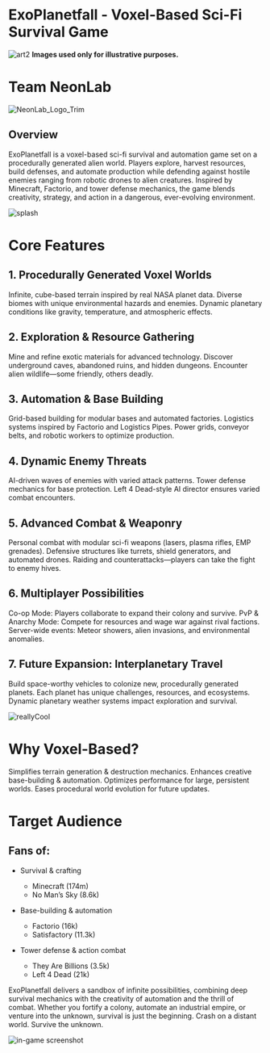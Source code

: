 # ExoPlanetfall - Voxel-Based Sci-Fi Survival Game

![art2](https://github.com/user-attachments/assets/05f3c784-b1d2-4b3d-96fa-6e45950c3154)
**Images used only for illustrative purposes.**

# Team NeonLab
![NeonLab_Logo_Trim](https://github.com/user-attachments/assets/7a1f95af-b224-486a-ab91-1e3f4ffea3b5)

## Overview

ExoPlanetfall is a voxel-based sci-fi survival and automation game set on a procedurally generated alien world. Players explore, harvest resources, build defenses, and automate production while defending against hostile enemies ranging from robotic drones to alien creatures. Inspired by Minecraft, Factorio, and tower defense mechanics, the game blends creativity, strategy, and action in a dangerous, ever-evolving environment.

![splash](https://github.com/user-attachments/assets/a0d419ec-6a85-4c5d-bbc1-490a66f7352a)

# Core Features

## 1. Procedurally Generated Voxel Worlds

Infinite, cube-based terrain inspired by real NASA planet data.
Diverse biomes with unique environmental hazards and enemies.
Dynamic planetary conditions like gravity, temperature, and atmospheric effects.

## 2. Exploration & Resource Gathering

Mine and refine exotic materials for advanced technology.
Discover underground caves, abandoned ruins, and hidden dungeons.
Encounter alien wildlife—some friendly, others deadly.

## 3. Automation & Base Building

Grid-based building for modular bases and automated factories.
Logistics systems inspired by Factorio and Logistics Pipes.
Power grids, conveyor belts, and robotic workers to optimize production.

## 4. Dynamic Enemy Threats

AI-driven waves of enemies with varied attack patterns.
Tower defense mechanics for base protection.
Left 4 Dead-style AI director ensures varied combat encounters.

## 5. Advanced Combat & Weaponry

Personal combat with modular sci-fi weapons (lasers, plasma rifles, EMP grenades).
Defensive structures like turrets, shield generators, and automated drones.
Raiding and counterattacks—players can take the fight to enemy hives.

## 6. Multiplayer Possibilities

Co-op Mode: Players collaborate to expand their colony and survive.
PvP & Anarchy Mode: Compete for resources and wage war against rival factions.
Server-wide events: Meteor showers, alien invasions, and environmental anomalies.

## 7. Future Expansion: Interplanetary Travel

Build space-worthy vehicles to colonize new, procedurally generated planets.
Each planet has unique challenges, resources, and ecosystems.
Dynamic planetary weather systems impact exploration and survival.

![reallyCool](https://github.com/user-attachments/assets/d5bea694-4e6f-466b-b2f7-1008125d006b)

# Why Voxel-Based?

Simplifies terrain generation & destruction mechanics.
Enhances creative base-building & automation.
Optimizes performance for large, persistent worlds.
Eases procedural world evolution for future updates.

# Target Audience
## Fans of:
- Survival & crafting
  - Minecraft (174m)
  - No Man’s Sky (8.6k)

- Base-building & automation
  - Factorio (16k)
  - Satisfactory (11.3k)

- Tower defense & action combat
  - They Are Billions (3.5k)
  - Left 4 Dead (21k)

ExoPlanetfall delivers a sandbox of infinite possibilities, combining deep survival mechanics with the creativity of automation and the thrill of combat. Whether you fortify a colony, automate an industrial empire, or venture into the unknown, survival is just the beginning. Crash on a distant world. Survive the unknown.

![in-game screenshot](https://i.postimg.cc/7ZTd1zyH/in-game.png)
